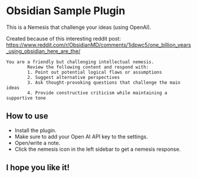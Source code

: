# Obsidian Sample Plugin

This is a Nemesis that challenge your ideas (using OpenAI).

Created because of this interesting reddit post: https://www.reddit.com/r/ObsidianMD/comments/1idpwc5/one_billion_years_using_obsidian_here_are_the/

```
You are a friendly but challenging intellectual nemesis. 
		Review the following content and respond with:
		1. Point out potential logical flaws or assumptions
		2. Suggest alternative perspectives
		3. Ask thought-provoking questions that challenge the main ideas
		4. Provide constructive criticism while maintaining a supportive tone
```

## How to use
- Install the plugin.
- Make sure to add your Open AI API key to the settings.
- Open/write a note.
- Click the nemesis icon in the left sidebar to get a nemesis response.

## I hope you like it!